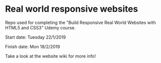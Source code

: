 # Real world responsive websites
Repo used for completing the "Build Responsive Real World Websites with HTML5 and CSS3" Udemy course.

Start date: Tuesday 22/1/2019

Finish date: Mon 18/2/2019

Take a look at the website wiki for more info!
